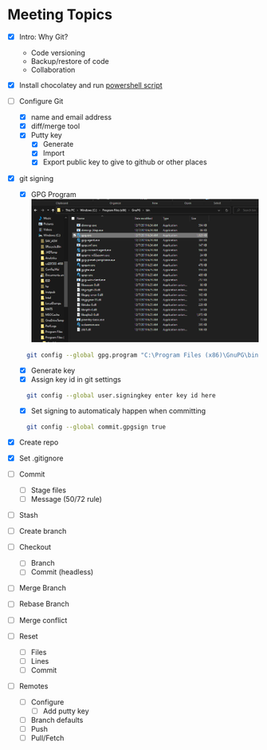 # Meeting Topics

- [x] Intro: Why Git?
  - Code versioning
  - Backup/restore of code
  - Collaboration
- [x] Install chocolatey and run [powershell script](install.ps1)
- [ ] Configure Git
  - [x] name and email address
  - [x] diff/merge tool
  - [x] Putty key
    - [x] Generate
    - [x] Import
    - [x] Export public key to give to github or other places
- [x] git signing
  - [x] GPG Program
![GPG Location](/assets/GPG%20Location.png)

  ```bash
    git config --global gpg.program "C:\Program Files (x86)\GnuPG\bin\gpg.exe"
  ```

  - [x] Generate key
  - [x] Assign key id in git settings

  ```bash
    git config --global user.signingkey enter key id here
  ```

  - [x] Set signing to automaticaly happen when committing

  ```bash
    git config --global commit.gpgsign true
  ```

- [x] Create repo
- [x] Set .gitignore
- [ ] Commit
  - [ ] Stage files
  - [ ] Message (50/72 rule)
- [ ] Stash
- [ ] Create branch
- [ ] Checkout
  - [ ] Branch
  - [ ] Commit (headless)
- [ ] Merge Branch
- [ ] Rebase Branch
- [ ] Merge conflict
- [ ] Reset
  - [ ] Files
  - [ ] Lines
  - [ ] Commit
- [ ] Remotes
  - [ ] Configure
    - [ ] Add putty key
  - [ ] Branch defaults
  - [ ] Push
  - [ ] Pull/Fetch
